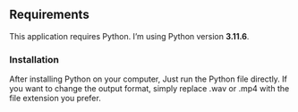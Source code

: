 ## Requirements

This application requires Python. I’m using Python version **3.11.6**.

### Installation

After installing Python on your computer, Just run the Python file directly.
If you want to change the output format, simply replace .wav or .mp4 with the file extension you prefer.
